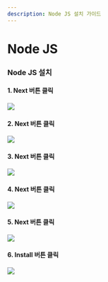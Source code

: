 ```yaml
---
description: Node JS 설치 가이드
---
```


# Node JS

### Node JS 설치&#x20;

#### 1. Next 버튼 클릭&#x20;

![](.gitbook/assets/n\_01.png)

#### 2. Next 버튼 클릭&#x20;

![](.gitbook/assets/n\_02.png)

#### 3. Next 버튼 클릭&#x20;

![](.gitbook/assets/n\_03.png)

#### 4. Next 버튼 클릭&#x20;

![](.gitbook/assets/n\_04.png)

#### 5. Next 버튼 클릭&#x20;

![](.gitbook/assets/n\_05.png)

#### 6. Install 버튼 클릭&#x20;

![](.gitbook/assets/n\_06.png)
